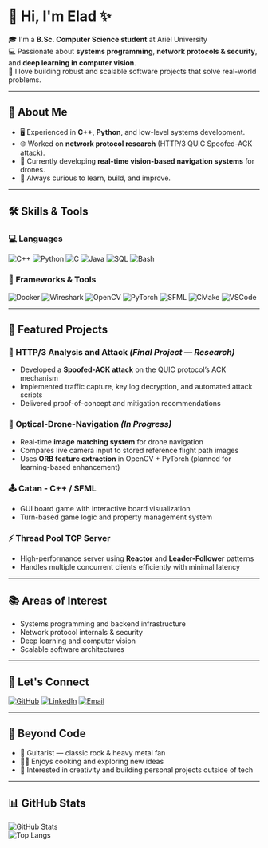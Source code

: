 # 👋 Hi, I'm Elad ✨

🎓 I'm a **B.Sc. Computer Science student** at Ariel University  
💻 Passionate about **systems programming**, **network protocols & security**, and **deep learning in computer vision**.  
🚀 I love building robust and scalable software projects that solve real-world problems.

---

## 🧭 About Me
- 🖥️ Experienced in **C++**, **Python**, and low-level systems development.  
- 🌐 Worked on **network protocol research** (HTTP/3 QUIC Spoofed-ACK attack).  
- 🧠 Currently developing **real-time vision-based navigation systems** for drones.  
- 🌱 Always curious to learn, build, and improve.

---

## 🛠️ Skills & Tools

### 💻 Languages
![C++](https://img.shields.io/badge/-C++-00599C?style=flat&logo=cplusplus&logoColor=white)
![Python](https://img.shields.io/badge/-Python-3776AB?style=flat&logo=python&logoColor=white)
![C](https://img.shields.io/badge/-C-00599C?style=flat&logo=c&logoColor=white)
![Java](https://img.shields.io/badge/-Java-007396?style=flat&logo=java&logoColor=white)
![SQL](https://img.shields.io/badge/-SQL-336791?style=flat&logo=postgresql&logoColor=white)
![Bash](https://img.shields.io/badge/-Bash-4EAA25?style=flat&logo=gnubash&logoColor=white)

### 🧰 Frameworks & Tools
![Docker](https://img.shields.io/badge/-Docker-2496ED?style=flat&logo=docker&logoColor=white)
![Wireshark](https://img.shields.io/badge/-Wireshark-1679A7?style=flat&logo=wireshark&logoColor=white)
![OpenCV](https://img.shields.io/badge/-OpenCV-5C3EE8?style=flat&logo=opencv&logoColor=white)
![PyTorch](https://img.shields.io/badge/-PyTorch-EE4C2C?style=flat&logo=pytorch&logoColor=white)
![SFML](https://img.shields.io/badge/-SFML-8CC445?style=flat)
![CMake](https://img.shields.io/badge/-CMake-064F8C?style=flat&logo=cmake&logoColor=white)
![VSCode](https://img.shields.io/badge/-VSCode-007ACC?style=flat&logo=visualstudiocode&logoColor=white)

---

## 🚀 Featured Projects

### 🧠 HTTP/3 Analysis and Attack *(Final Project — Research)*
- Developed a **Spoofed-ACK attack** on the QUIC protocol’s ACK mechanism  
- Implemented traffic capture, key log decryption, and automated attack scripts  
- Delivered proof-of-concept and mitigation recommendations

### 🚁 Optical-Drone-Navigation *(In Progress)*
- Real-time **image matching system** for drone navigation  
- Compares live camera input to stored reference flight path images  
- Uses **ORB feature extraction** in OpenCV + PyTorch (planned for learning-based enhancement)

### 🕹️ Catan - C++ / SFML
- GUI board game with interactive board visualization  
- Turn-based game logic and property management system

### ⚡ Thread Pool TCP Server
- High-performance server using **Reactor** and **Leader-Follower** patterns  
- Handles multiple concurrent clients efficiently with minimal latency

---

## 📚 Areas of Interest
- Systems programming and backend infrastructure  
- Network protocol internals & security  
- Deep learning and computer vision  
- Scalable software architectures

---

## 🤝 Let's Connect
[![GitHub](https://img.shields.io/badge/GitHub-181717?style=for-the-badge&logo=github&logoColor=white)](https://github.com/Eladi24)
[![LinkedIn](https://img.shields.io/badge/LinkedIn-0077B5?style=for-the-badge&logo=linkedin&logoColor=white)](https://linkedin.com/in/elad-imany)
[![Email](https://img.shields.io/badge/Email-D14836?style=for-the-badge&logo=gmail&logoColor=white)](mailto:eladima66@gmail.com)

---

## 🌱 Beyond Code
- 🎸 Guitarist — classic rock & heavy metal fan  
- 🧑‍🍳 Enjoys cooking and exploring new ideas  
- 🌿 Interested in creativity and building personal projects outside of tech

---

## 📊 GitHub Stats

![GitHub Stats](https://github-readme-stats.vercel.app/api?username=yourusername&show_icons=true&theme=tokyonight)  
![Top Langs](https://github-readme-stats.vercel.app/api/top-langs/?username=yourusername&layout=compact&theme=tokyonight)
